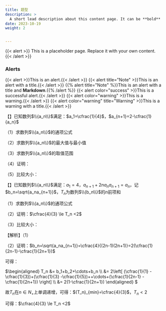 ```yaml
---
title: 题型
description: >
  A short lead description about this content page. It can be **bold** or _italic_ and can be split over multiple paragraphs.
date: 2023-10-19
weight: 2


---
```


{{< alert >}}
This is a placeholder page. Replace it with your own content.
{{< /alert >}}



### Alerts

{{< alert >}}This is an alert.{{< /alert >}}
{{< alert title="Note" >}}This is an alert with a title.{{< /alert >}}
{{% alert title="Note" %}}This is an alert with a title and **Markdown**.{{% /alert %}}
{{< alert color="success" >}}This is a successful alert.{{< /alert >}}
{{< alert color="warning" >}}This is a warning.{{< /alert >}}
{{< alert color="warning" title="Warning" >}}This is a warning with a title.{{< /alert >}}




【】已知数列$\\{a_n\\}$满足：$a_1=\cfrac{1}{4}$，$a_{n+1}=2-\cfrac{1}{a_n}$

（1）求数列$\\{a_n\\}$的通项公式

（2）求数列$\\{a_n\\}$的最大值与最小值

（3）求数列$\\{a_n\\}$的取值范围

（4）证明：

（5）比较大小：



【】已知数列$\\{a_n\\}$满足：$a_1=4$，$a_{n+1}+2na_na_{n+1}=a_n$，记$b_n=\sqrt{a_na_{n+1}}$，$T_n$为数列$\\{b_n\\}$的$n$前项和

（1）求数列$\\{a_n\\}$的通项公式

（2）证明：$\cfrac{4}{3} \le  T_n <2$

（3）比较大小：


【解析】（1）

（2）证明：$b_n=\sqrt{a_na_{n+1}}=\cfrac{4}{(2n-1)(2n+1)}=2(\cfrac{1}{2n-1}-\cfrac{1}{2n+1})$

可得：

$\begin{aligned}
    T_n &= b_1+b_2+\cdots+b_n \\\\
        &= 2\left[ (\cfrac{1}{1} -\cfrac{1}{3})+(\cfrac{1}{3} -\cfrac{1}{5})++\cdots+(\cfrac{1}{2n-1} -\cfrac{1}{2n+1}) \right] \\\\
        &= 2(1-\cfrac{1}{2n+1})
\end{aligned}
$

故$T_n$在$n \in N_+$上单调递增，可得：$(T_n)_{min}=\cfrac{4}{3}$，$T_n<2$

可得：$\cfrac{4}{3} \le  T_n <2$














